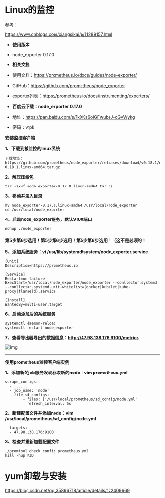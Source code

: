 # Linux的监控

参考：

https://www.cnblogs.com/xiangsikai/p/11289157.html

- **使用版本**
- node_exporter 0.17.0

- **相关文档**
- 使用文档：https://prometheus.io/docs/guides/node-exporter/
- GitHub：https://github.com/prometheus/node_exporter
- exporter列表：https://prometheus.io/docs/instrumenting/exporters/

- **百度云下载：node_exporter 0.17.0**
- 地址：https://pan.baidu.com/s/1kXKs6oiGFwubsJ-cGvWykg
- 密码：vrpk

 

**安装监控客户端**

**1、下载到被监控的linux系统**

```
下载地址：https://github.com/prometheus/node_exporter/releases/download/v0.18.1/node_exporter-0.18.1.linux-amd64.tar.gz
```

**2、解压压缩包**

```
tar -zxvf node_exporter-0.17.0.linux-amd64.tar.gz 
```

**3、移动并进入目录**

```
mv node_exporter-0.17.0.linux-amd64 /usr/local/node_exporter
cd /usr/local/node_exporter
```

**4、启动node_exporter服务，默认9100端口**

```
nohup ./node_exporter
```



#### 第5步第6步选用！第5步第6步选用！第5步第6步选用！（这不是必须的！

**5、添加系统服务：vi /usr/lib/systemd/system/node_exporter.service**

```
[Unit]
Description=https://prometheus.io

[Service]
Restart=on-failure
ExecStart=/usr/local/node_exporter/node_exporter --conllector.systemd --conllector.systemd.unit-whitelist=(docker|kubelet|kube-proxy|flanneld).service

[Install]
WantedBy=multi-user.target
```

**6、启动添加后的系统服务**

```
systemctl daemon-reload
systemctl restart node_exporter
```

**7、查看导出器导出的数据信息：http://47.98.138.176:9100/metrics**

![img](https://img2018.cnblogs.com/blog/1183448/201908/1183448-20190802160502602-2116139700.png)

------

**使用prometheus监控客户端实例**

**1、添加新的job服务发现获取新的node：vim prometheus.yml**

```
scrape_configs:
  -  .....
  - job_name: 'node'
    file_sd_configs:
        - files: ['/usr/local/prometheus/sd_config/node.yml']
          refresh_interval: 5s
```

**2、新建配置文件并添加node：vim /usr/local/prometheus/sd_config/node.yml**

```
- targets:
  - 47.98.138.176:9100
```

**3、检查并重新加载配置文件**

```
./promtool check config prometheus.yml
kill -hup PID
```



# yum卸载与安装

https://blog.csdn.net/qq_35896718/article/details/122409669